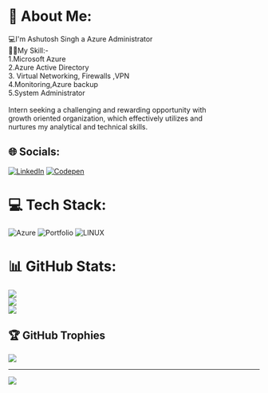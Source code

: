 # 💫 About Me:
💻I'm Ashutosh Singh a Azure Administrator<br>🤹‍♂️My Skill:- <br>        1.Microsoft Azure<br>        2.Azure Active Directory<br>        3. Virtual Networking, Firewalls ,VPN<br>        4.Monitoring,Azure backup<br>        5.System Administrator<br><br>Intern seeking a challenging and rewarding opportunity with  <br>growth oriented organization, which effectively utilizes and <br>nurtures my analytical and technical skills.


## 🌐 Socials:
[![LinkedIn](https://img.shields.io/badge/LinkedIn-%230077B5.svg?logo=linkedin&logoColor=white)](https://linkedin.com/in/https://www.linkedin.com/in/ashutosh-singh-791756159/) [![Codepen](https://img.shields.io/badge/Codepen-000000?style=for-the-badge&logo=codepen&logoColor=white)](https://codepen.io/https://ashucloud.site/) 

# 💻 Tech Stack:
![Azure](https://img.shields.io/badge/azure-%230072C6.svg?style=for-the-badge&logo=azure-devops&logoColor=white) ![Portfolio](https://img.shields.io/badge/Portfolio-%23000000.svg?style=for-the-badge&logo=firefox&logoColor=#FF7139) ![LINUX](https://img.shields.io/badge/Linux-FCC624?style=for-the-badge&logo=linux&logoColor=black)
# 📊 GitHub Stats:
![](https://github-readme-stats.vercel.app/api?username=ashucloud8853&theme=buefy&hide_border=false&include_all_commits=true&count_private=true)<br/>
![](https://github-readme-streak-stats.herokuapp.com/?user=ashucloud8853&theme=buefy&hide_border=false)<br/>
![](https://github-readme-stats.vercel.app/api/top-langs/?username=ashucloud8853&theme=buefy&hide_border=false&include_all_commits=true&count_private=true&layout=compact)

## 🏆 GitHub Trophies
![](https://github-profile-trophy.vercel.app/?username=ashucloud8853&theme=radical&no-frame=false&no-bg=true&margin-w=4)

---
[![](https://visitcount.itsvg.in/api?id=ashucloud8853&icon=0&color=0)](https://visitcount.itsvg.in)

<!-- Proudly created with GPRM ( https://gprm.itsvg.in ) -->
